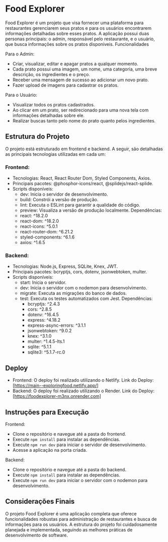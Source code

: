 # Food Explorer

Food Explorer é um projeto que visa fornecer uma plataforma para restaurantes gerenciarem seus pratos e para os usuários encontrarem informações detalhadas sobre esses pratos. A aplicação possui duas personas principais: o admin, responsável pelo restaurante, e o usuário, que busca informações sobre os pratos disponíveis.
Funcionalidades

Para o Admin:
- Criar, visualizar, editar e apagar pratos a qualquer momento.
- Cada prato possui uma imagem, um nome, uma categoria, uma breve descrição, os ingredientes e o preço.
- Receber uma mensagem de sucesso ao adicionar um novo prato.
- Fazer upload de imagens para cadastrar os pratos.

Para o Usuário:
- Visualizar todos os pratos cadastrados.
- Ao clicar em um prato, ser redirecionado para uma nova tela com informações detalhadas sobre ele.
- Realizar buscas tanto pelo nome do prato quanto pelos ingredientes.

## Estrutura do Projeto

O projeto está estruturado em frontend e backend. A seguir, são detalhadas as principais tecnologias utilizadas em cada um:

### Frontend:
* Tecnologias: React, React Router Dom, Styled Components, Axios.
* Principais pacotes: @phosphor-icons/react, @splidejs/react-splide.
* Scripts disponíveis:
  - dev: Inicia o servidor de desenvolvimento.
  - build: Constrói a versão de produção.
  - lint: Executa o ESLint para garantir a qualidade do código.
  - preview: Visualiza a versão de produção localmente.
Dependências:
  - react: ^18.2.0
  - react-dom: ^18.2.0
  - react-icons: ^5.0.1
  - react-router-dom: ^6.21.2
  - styled-components: ^6.1.6
  - axios: ^1.6.5

### Backend:
* Tecnologias: Node.js, Express, SQLite, Knex, JWT.
* Principais pacotes: bcryptjs, cors, dotenv, jsonwebtoken, multer.
* Scripts disponíveis:
  - start: Inicia o servidor.
  - dev: Inicia o servidor com o nodemon para desenvolvimento.
  - migrate: Executa as migrações do banco de dados.
  - test: Executa os testes automatizados com Jest.
Dependências:
    - bcryptjs: ^2.4.3
    - cors: ^2.8.5
    - dotenv: ^16.4.5
    - express: ^4.18.2
    - express-async-errors: ^3.1.1
    - jsonwebtoken: ^9.0.2
    - knex: ^3.1.0
    - multer: ^1.4.5-lts.1
    - sqlite: ^5.1.1
    - sqlite3: ^5.1.7-rc.0

## Deploy
- Frontend: O deploy foi realizado utilizando o Netlify. Link do Deploy: [https://main--exploringfood.netlify.app/]
- Backend: O deploy foi realizado utilizando o Render. Link do Deploy: [https://foodexplorer-m3nx.onrender.com]

## Instruções para Execução
Frontend:
  - Clone o repositório e navegue até a pasta do frontend.
  - Execute `npm install` para instalar as dependências.
  - Execute `npm run dev` para iniciar o servidor de desenvolvimento.
  - Acesse a aplicação na porta criada.

Backend:
  - Clone o repositório e navegue até a pasta do backend.
  - Execute `npm install` para instalar as dependências.
  - Execute `npm run dev` para iniciar o servidor com o nodemon para desenvolvimento.

## Considerações Finais
O projeto Food Explorer é uma aplicação completa que oferece funcionalidades robustas para administração de restaurantes e busca de informações para os usuários. A estrutura do projeto foi cuidadosamente planejada e implementada, seguindo as melhores práticas de desenvolvimento de software.
